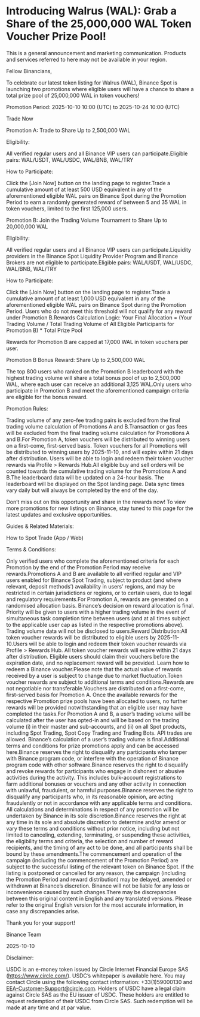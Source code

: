 # Introducing Walrus (WAL): Grab a Share of the 25,000,000 WAL Token Voucher Prize Pool!

This is a general announcement and marketing communication. Products and services referred to here may not be available in your region.

Fellow Binancians,

To celebrate our latest token listing for Walrus (WAL), Binance Spot is launching two promotions where eligible users will have a chance to share a total prize pool of 25,000,000 WAL in token vouchers! 

Promotion Period: 2025-10-10 10:00 (UTC) to 2025-10-24 10:00 (UTC)

Trade Now

Promotion A: Trade to Share Up to 2,500,000 WAL

Eligibility: 

All verified regular users and all Binance VIP users can participate.Eligible pairs: WAL/USDT, WAL/USDC, WAL/BNB, WAL/TRY

How to Participate:

Click the [Join Now] button on the landing page to register.Trade a cumulative amount of at least 500 USD equivalent in any of the aforementioned eligible WAL pairs on Binance Spot during the Promotion Period to earn a randomly generated reward of between 5 and 35 WAL in token vouchers, limited to the first 125,000 users.

Promotion B: Join the Trading Volume Tournament to Share Up to 20,000,000 WAL

Eligibility: 

All verified regular users and all Binance VIP users can participate.Liquidity providers in the Binance Spot Liquidity Provider Program and Binance Brokers are not eligible to participate.Eligible pairs: WAL/USDT, WAL/USDC, WAL/BNB, WAL/TRY

How to Participate:

Click the [Join Now] button on the landing page to register.Trade a cumulative amount of at least 1,000 USD equivalent in any of the aforementioned eligible WAL pairs on Binance Spot during the Promotion Period. Users who do not meet this threshold will not qualify for any reward under Promotion B.Rewards Calculation Logic: Your Final Allocation = (Your Trading Volume / Total Trading Volume of All Eligible Participants for Promotion B) * Total Prize Pool 

Rewards for Promotion B are capped at 17,000 WAL in token vouchers per user.

Promotion B Bonus Reward: Share Up to 2,500,000 WAL

The top 800 users who ranked on the Promotion B leaderboard with the highest trading volume will share a total bonus pool of up to 2,500,000 WAL, where each user can receive an additional 3,125 WAL.Only users who participate in Promotion B and meet the aforementioned campaign criteria are eligible for the bonus reward.

Promotion Rules:

Trading volume of any zero-fee trading pairs is excluded from the final trading volume calculation of Promotions A and B.Transaction or gas fees will be excluded from the final trading volume calculation for Promotions A and B.For Promotion A, token vouchers will be distributed to winning users on a first-come, first-served basis. Token vouchers for all Promotions will be distributed to winning users by 2025-11-10, and will expire within 21 days after distribution. Users will be able to login and redeem their token voucher rewards via Profile > Rewards Hub.All eligible buy and sell orders will be counted towards the cumulative trading volume for the Promotions A and B.The leaderboard data will be updated on a 24-hour basis. The leaderboard will be displayed on the Spot landing page. Data sync times vary daily but will always be completed by the end of the day.

Don’t miss out on this opportunity and share in the rewards now! To view more promotions for new listings on Binance, stay tuned to this page for the latest updates and exclusive opportunities.

Guides & Related Materials:

How to Spot Trade (App / Web)

Terms & Conditions:

Only verified users who complete the aforementioned criteria for each Promotion by the end of the Promotion Period may receive rewards.Promotions A and B are available to all verified regular and VIP users enabled for Binance Spot Trading, subject to product (and where relevant, deposit methods’) availability in users’ regions, and may be restricted in certain jurisdictions or regions, or to certain users, due to legal and regulatory requirements.For Promotion A, rewards are generated on a randomised allocation basis. Binance’s decision on reward allocation is final. Priority will be given to users with a higher trading volume in the event of simultaneous task completion time between users (and at all times subject to the applicable user cap as listed in the respective promotions above). Trading volume data will not be disclosed to users.Reward Distribution:All token voucher rewards will be distributed to eligible users by 2025-11-10.Users will be able to login and redeem their token voucher rewards via Profile > Rewards Hub. All token voucher rewards will expire within 21 days after distribution. Eligible users should claim their vouchers before the expiration date, and no replacement reward will be provided. Learn how to redeem a Binance voucher.Please note that the actual value of rewards received by a user is subject to change due to market fluctuation.Token voucher rewards are subject to additional terms and conditions.Rewards are not negotiable nor transferable.Vouchers are distributed on a first-come, first-served basis for Promotion A. Once the available rewards for the respective Promotion prize pools have been allocated to users, no further rewards will be provided notwithstanding that an eligible user may have completed the tasks.For Promotion A and B, a user’s trading volume will be calculated after the user has opted-in and will be based on the trading volume (i) in their master and sub-accounts, and (ii) on all Spot products, including Spot Trading, Spot Copy Trading and Trading Bots. API trades are allowed. Binance’s calculation of a user’s trading volume is final.Additional terms and conditions for prize promotions apply and can be accessed here.Binance reserves the right to disqualify any participants who tamper with Binance program code, or interfere with the operation of Binance program code with other software.Binance reserves the right to disqualify and revoke rewards for participants who engage in dishonest or abusive activities during the activity. This includes bulk-account registrations to farm additional bonuses or vouchers and any other activity in connection with unlawful, fraudulent, or harmful purposes.Binance reserves the right to disqualify any participants who, in its reasonable opinion, are acting fraudulently or not in accordance with any applicable terms and conditions. All calculations and determinations in respect of any promotion will be undertaken by Binance in its sole discretion.Binance reserves the right at any time in its sole and absolute discretion to determine and/or amend or vary these terms and conditions without prior notice, including but not limited to canceling, extending, terminating, or suspending these activities, the eligibility terms and criteria, the selection and number of reward recipients, and the timing of any act to be done, and all participants shall be bound by these amendments.The commencement and operation of the campaign (including the commencement of the Promotion Period) are subject to the successful listing of the relevant token on Binance Spot. If the listing is postponed or cancelled for any reason, the campaign (including the Promotion Period and reward distribution) may be delayed, amended or withdrawn at Binance’s discretion. Binance will not be liable for any loss or inconvenience caused by such changes.There may be discrepancies between this original content in English and any translated versions. Please refer to the original English version for the most accurate information, in case any discrepancies arise.

Thank you for your support!

Binance Team

2025-10-10

Disclaimer:

USDC is an e-money token issued by Circle Internet Financial Europe SAS (https://www.circle.com/). USDC’s whitepaper is available here. You may contact Circle using the following contact information: +33(1)59000130 and EEA-Customer-Support@circle.com. Holders of USDC have a legal claim against Circle SAS as the EU issuer of USDC. These holders are entitled to request redemption of their USDC from Circle SAS. Such redemption will be made at any time and at par value.